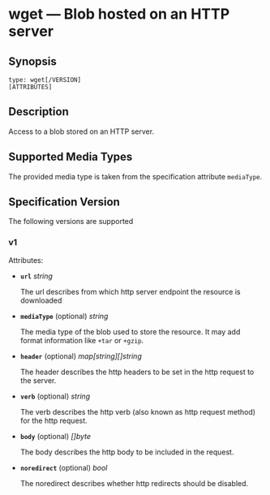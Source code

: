 # wget — Blob hosted on an HTTP server

## Synopsis

```text
type: wget[/VERSION]
[ATTRIBUTES]
```

## Description

Access to a blob stored on an HTTP server.

## Supported Media Types

The provided media type is taken from the specification attribute `mediaType`.

## Specification Version

The following versions are supported

### v1

Attributes:

- **`url`** *string*

  The url describes from which http server endpoint the resource is downloaded

- **`mediaType`** (optional) *string*

  The media type of the blob used to store the resource. It may add
  format information like `+tar` or `+gzip`.

- **`header`** (optional) *map[string][]string*

  The header describes the http headers to be set in the http request to the server.

- **`verb`** (optional) *string*

  The verb describes the http verb (also known as http request method) for the http
  request.

- **`body`** (optional) *[]byte*

  The body describes the http body to be included in the request.

- **`noredirect`** (optional) *bool*

  The noredirect describes whether http redirects should be disabled.

